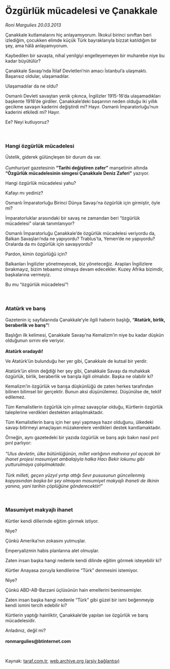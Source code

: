 # Özgürlük mücadelesi ve Çanakkale

*Roni Margulies 20.03.2013*

<div class="yazi"><p>Çanakkale kutlamalarını hiç anlayamıyorum. İlkokul birinci sınıftan beri izlediğim, çocukken elimde küçük Türk bayraklarıyla bizzat katıldığım bir şey, ama hâlâ anlayamıyorum.</p>
<p>Kaybedilen bir savaşta, nihaî yenilgiyi engelleyemeyen bir muharebe niye bu kadar büyütülür?</p>
<p>Çanakkale Savaşı’nda İtilaf Devletleri’nin amacı İstanbul’a ulaşmaktı. Başarısız oldular, ulaşamadılar.</p>
<p>Ulaşamadılar da ne oldu?</p>
<p>Osmanlı Devleti savaştan yenik çıkınca, İngilizler 1915-16’da ulaşamadıkları başkente 1918’de girdiler. Çanakkale’deki başarının neden olduğu iki yıllık gecikme savaşın kaderini değiştirdi mi? Hayır. Osmanlı İmparatorluğu’nun kaderini etkiledi mi? Hayır.</p>
<p>Ee? Neyi kutluyoruz?<br/><br/><br/></p>
<h3>Hangi özgürlük mücadelesi</h3>
<p>Üstelik, giderek gülünçleşen bir durum da var.<br/><br/><i>Cumhuriyet</i> gazetesinin <b>“Tarihi değiştiren zafer”</b> manşetinin altında <b>“Özgürlük mücadelesinin simgesi Çanakkale Deniz Zaferi”</b> yazıyor.</p>
<p>Hangi özgürlük mücadelesi yahu?</p>
<p>Kafayı mı yediniz?</p>
<p>Osmanlı İmparatorluğu Birinci Dünya Savaşı’na özgürlük için girmiştir, öyle mi?</p>
<p>İmparatorluklar arasındaki bir savaş ne zamandan beri “özgürlük mücadelesi” olarak tanımlanıyor?</p>
<p>Osmanlı İmparatorluğu Çanakkale’de özgürlük mücadelesi veriyordu da, Balkan Savaşları’nda ne yapıyordu? Trablus’ta, Yemen’de ne yapıyordu? Oralarda da mı özgürlük için savaşıyordu?</p>
<p>Pardon, kimin özgürlüğü için?</p>
<p>Balkanları İngilizler yönetmeyecek, biz yöneteceğiz. Arapları İngilizlere bırakmayız, bizim tebaamız olmaya devam edecekler. Kuzey Afrika bizimdir, başkalarına vermeyiz.</p>
<p>Bu mu “özgürlük mücadelesi”!<br/><br/><br/></p>
<h3>Atatürk ve barış</h3>
<p>Gazetenin iç sayfalarında Çanakkale’yle ilgili haberin başlığı, <b>“Atatürk, birlik, beraberlik ve barış”</b>!</p>
<p>Başlığın ilk kelimesi, Çanakkale Savaşı’na Kemalizm’in niye bu kadar düşkün olduğunun sırrını ele veriyor.<br/><br/><b>Atatürk oradaydı!</b></p>
<p>Ve Atatürk’ün bulunduğu her yer gibi, Çanakkale de kutsal bir yerdir.</p>
<p>Atatürk’ün elinin değdiği her şey gibi, Çanakkale Savaşı da muhakkak özgürlük, birlik, beraberlik ve barışla ilgili olmalıdır. Başka ne olabilir ki?</p>
<p>Kemalizm’in özgürlük ve barışa düşkünlüğü de zaten herkes tarafından bilinen bilimsel bir gerçektir. Bunun aksi düşünülemez. Düşünülse de, teklif edilemez.</p>
<p>Tüm Kemalistlerin özgürlük için yılmaz savaşçılar olduğu, Kürtlerin özgürlük taleplerine verdikleri destekten anlaşılmaktadır.</p>
<p>Tüm Kemalistlerin barış için her şeyi yapmaya hazır olduğunu, ülkedeki savaşı bitirmeyi amaçlayan müzakerelere verdikleri destek kanıtlamaktadır.</p>
<p>Örneğin, aynı gazetedeki bir yazıda özgürlük ve barış aşkı bakın nasıl pırıl pırıl parlıyor:<br/><br/><i>“Ulus devletin, ülke bütünlüğünün, millet varlığının mahvına yol açacak bir ihanet projesi masumiyet ambalajıyla halka Hacı Bekir lokumu gibi yutturulmaya çalışılmaktadır.<br/><br/></i><i>Türk milleti, geçen yüzyıl yırtıp attığı Sevr pususunun güncellenmiş kopyasından başka bir şey olmayan masumiyet makyajlı ihaneti de ilkinin yanına, yani tarihin çöplüğüne gönderecektir!”<br/><br/><br/></i></p>
<h3>Masumiyet makyajlı ihanet</h3>
<p>Kürtler kendi dillerinde eğitim görmek istiyor.</p>
<p>Niye?</p>
<p>Çünkü Amerika’nın zokasını yutmuşlar.</p>
<p>Emperyalizmin habis planlarına alet olmuşlar.</p>
<p>Zaten insan başka hangi nedenle kendi dilinde eğitim görmek isteyebilir ki?</p>
<p>Kürtler Anayasa zoruyla kendilerine “Türk” denmesini istemiyor.</p>
<p>Niye?</p>
<p>Çünkü ABD-AB-Barzani üçlüsünün hain emellerini benimsemişler.</p>
<p>Zaten insan başka hangi nedenle “Türk” gibi güzel bir ismi beğenmeyip kendi ismini tercih edebilir ki?</p>
<p>Kürtlerin yaptığı hainliktir, Çanakkale’de yapılan ise özgürlük ve barış mücadelesidir.</p>
<p>Anladınız, değil mi?<br/><br/><b>ronmargulies@btinternet.com</b></p>
<p> </p>
</div>

Kaynak: [taraf.com.tr](http://www.taraf.com.tr/roni-margulies/makale-ozgurluk-mucadelesi-ve-canakkale.htm), [web.archive.org (arşiv bağlantısı)](http://web.archive.org/web/20131107135121/http://www.taraf.com.tr/roni-margulies/makale-ozgurluk-mucadelesi-ve-canakkale.htm)
